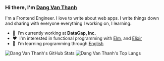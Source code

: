 ### Hi there, I'm [Dang Van Thanh](https://dangthanh.org)

I'm a Frontend Engineer. I love to write about web apps. I write things down and sharing with everyone everything I working on, I learning.

- 🏢 &nbsp;I’m currently working at **DataGap, Inc.**
- ♥️ &nbsp;I'm interested in functional programming with [Elm](https://elm-lang.org/), and [Elixir](https://elixir-lang.org/)
- 🌱 &nbsp;I’m learning programming through [English](https://en.wikipedia.org/wiki/English_language)

![Dang Van Thanh's GitHub Stats](https://github-readme-stats-git-masterrstaa-rickstaa.vercel.app/api?username=dangvanthanh&count_private=true&rank_icon=github)
![Dang Van Thanh's Top Langs](https://github-readme-stats-git-masterrstaa-rickstaa.vercel.app/api/top-langs/?username=dangvanthanh&layout=compact)